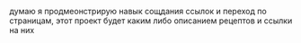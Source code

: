 думаю я продмеонстрирую навык сощдания ссылок и переход по страницам, этот проект будет каким либо описанием рецептов и ссылки на них